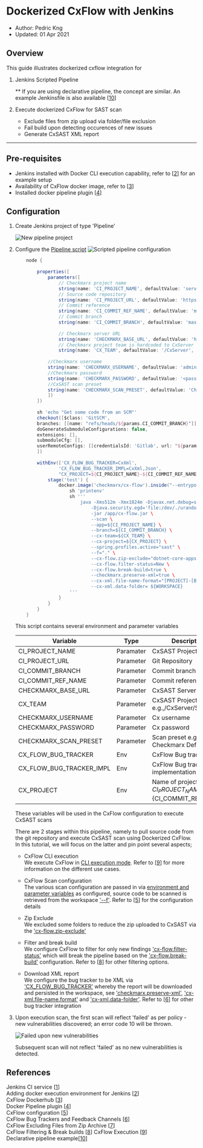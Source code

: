 # Dockerized CxFlow with Jenkins

* Author:   Pedric Kng  
* Updated:  01 Apr 2021

## Overview
This guide illustrates dockerized cxflow integration for
1. Jenkins Scripted Pipeline
    
    ** If you are using declarative pipeline, the concept are similar. An example Jenkinsfile is also available [[10]]

2. Execute dockerized CxFlow for SAST scan
    - Exclude files from zip upload via folder/file exclusion
    - Fail build upon detecting occurences of new issues
    - Generate CxSAST XML report

***

## Pre-requisites
- Jenkins installed with Docker CLI execution capability, refer to [[2]] for an example setup
- Availability of CxFlow docker image, refer to [[3]]
- Installed docker pipeline plugin [[4]]


## Configuration

1. Create Jenkins project of type 'Pipeline'

    ![New pipeline project](assets/New-pipeline-project.png)


2. Configure the [Pipeline script](Jenkinsfile)
    ![Scripted pipeline configuration](assets/jenkins_pipeline_configuration.png)

    ```groovy
        node {
            
            properties([
                parameters([
                    // Checkmarx project name
                    string(name: 'CI_PROJECT_NAME', defaultValue: 'service-discovery-demo-parent', description: 'CxSAST Project Name'),
                    // Source code repository
                    string(name: 'CI_PROJECT_URL', defaultValue: 'https://github.com/yevgenykuz/service-discovery-demo-parent.git', description: 'Git Repository'),
                    // Commit reference
                    string(name: 'CI_COMMIT_REF_NAME', defaultValue: 'mycommit', description: 'Commit reference'),
                    // Commit branch
                    string(name: 'CI_COMMIT_BRANCH', defaultValue: 'master', description: 'Branch'),
            
                    // Checkmarx server URL
                    string(name: 'CHECKMARX_BASE_URL', defaultValue: 'https://<mycxsast>', description: 'CxSAST Server URL'),
                    // Checkmarx project team is hardcoded to CxServer
                    string(name: 'CX_TEAM', defaultValue: '/CxServer', description: 'CxSAST Project Team e.g.,/CxServer/SP/Corp'),
            
                //Checkmarx username
                string(name: 'CHECKMARX_USERNAME', defaultValue: 'administrator', description: 'Cx username'),
                //Checkmarx password
                string(name: 'CHECKMARX_PASSWORD', defaultValue: '<password>', description: 'Cx password'),
                //CxSAST scan preset
                string(name: 'CHECKMARX_SCAN_PRESET', defaultValue: 'Checkmarx Default', description: 'Scan preset'),
                ])
            ])
            
            sh 'echo "Get some code from an SCM"'
            checkout([$class: 'GitSCM',
            branches: [[name: "refs/heads/${params.CI_COMMIT_BRANCH}"]],
            doGenerateSubmoduleConfigurations: false,
            extensions: [],
            submoduleCfg: [],
            userRemoteConfigs: [[credentialsId: 'Gitlab', url: "${params.CI_PROJECT_URL}"]]
            ])
            
            withEnv(['CX_FLOW_BUG_TRACKER=CxXml',
                    'CX_FLOW_BUG_TRACKER_IMPL=CxXml,Json', 
                    "CX_PROJECT=${CI_PROJECT_NAME}-${CI_COMMIT_REF_NAME}"]) {
                stage('test') {
                    docker.image('checkmarx/cx-flow').inside("--entrypoint ''") {
                        sh 'printenv'
                        sh '''
                            java -Xms512m -Xmx1024m -Djavax.net.debug=ssl,handshake \
                                -Djava.security.egd='file:/dev/./urandom' \
                                -jar /app/cx-flow.jar \
                                --scan \
                                --app=${CI_PROJECT_NAME} \
                                --branch=${CI_COMMIT_BRANCH} \
                                --cx-team=${CX_TEAM} \
                                --cx-project=${CX_PROJECT} \
                                --spring.profiles.active="sast" \
                                --f="." \
                                --cx-flow.zip-exclude="dotnet-core-apps/.*,nodejs-apps/.*" \
                                --cx-flow.filter-status=New \
                                --cx-flow.break-build=true \
                                --checkmarx.preserve-xml=true \
                                --cx-xml.file-name-format="[PROJECT]-[BRANCH]-[TIME].xml" \
                                --cx-xml.data-folder= ${WORKSPACE}
                        '''
                    }            
                }  
            }
        }
    ```
    This script contains several environment and parameter variables
    
    | Variable | Type | Description |
    | ------------- | ------------- |------------- |
    | CI_PROJECT_NAME | Paramater | CxSAST Project Name |
    | CI_PROJECT_URL | Parameter | Git Repository |
    | CI_COMMIT_BRANCH | Parameter | Commit branch |
    | CI_COMMIT_REF_NAME | Parameter | Commit reference |
    | CHECKMARX_BASE_URL | Parameter | CxSAST Server URL |
    | CX_TEAM | Parameter | CxSAST Project Team e.g.,/CxServer/SP/Corp |
    | CHECKMARX_USERNAME | Parameter | Cx username |
    | CHECKMARX_PASSWORD | Parameter | Cx password |
    | CHECKMARX_SCAN_PRESET | Parameter | Scan preset e.g., Checkmarx Default |
    | CX_FLOW_BUG_TRACKER | Env | CxFlow Bug tracker |
    | CX_FLOW_BUG_TRACKER_IMPL | Env | CxFlow Bug tracker implementation |
    | CX_PROJECT | Env | Name of project ${CI_PROJECT_NAME}-${CI_COMMIT_REF_NAME} |

    These variables will be used in the CxFlow configuration to execute CxSAST scans

    There are 2 stages within this pipeline, namely to pull source code from the git repository and execute CxSAST scan using Dockerized CxFlow. In this tutorial, we will focus on the latter and pin point several aspects;

    - CxFlow CLI execution  
    We execute CxFlow in [CLI execution mode](Jenkinsfile#L44-59). Refer to [[9]] for more information on the different use cases.
    
    - CxFlow Scan configuration  
    The various scan configuration are passed in via [environment and parameter variables](Jenkinsfile#L47-53) as configured, source code to be scanned is retrieved from the workspace ['--f'](Jenkinsfile#L53).   Refer to [[5]] for the configuration details

    - Zip Exclude  
    We excluded some folders to reduce the zip uploaded to CxSAST via the ['cx-flow.zip-exclude'](Jenkinsfile#L54)

    - Filter and break build  
    We configure CxFlow to filter for only new findings ['cx-flow.filter-status'](Jenkinsfile#L55) which will break the pipeline based on the ['cx-flow.break-build'](Jenkinsfile#L56) configuration. Refer to [[8]] for other filtering options.

    - Download XML report  
    We configure the bug tracker to be XML via ['CX_FLOW_BUG_TRACKER'](Jenkinsfile#L37) whereby the report will be downloaded and persisted in the workspace, see ['checkmarx.preserve-xml'](Jenkinsfile#L57), ['cx-xml.file-name.format'](Jenkinsfile#L58) and ['cx-xml.data-folder'](Jenkinsfile#L59). Refer to [[6]] for other bug tracker integration

3. Upon execution scan, the first scan will reflect 'failed' as per policy - new vulnerabilities discovered; an error code 10 will be thrown. 

    ![Failed upon new vulnerabilities](assets/Failed_new_vulnerabilities.png)

    Subsequent scan will not reflect 'failed' as no new vulnerabilities is detected.

## References
Jenkins CI service [[1]]  
Adding docker execution environment for Jenkins [[2]]  
CxFlow Dockerhub [[3]]  
Docker Pipeline plugin [[4]]  
CxFlow configuration [[5]]  
CxFlow Bug Trackers and Feedback Channels [[6]]  
CxFlow Excluding Files from Zip Archive [[7]]  
CxFlow Filtering & Break builds [[8]]
CxFlow Execution [[9]]  
Declarative pipeline example[[10]]

[1]: https://docs.gitlab.com/ee/integration/jenkins.html "Jenkins CI service"
[2]:https://github.com/cx-demo/myjenkins#adding-docker-execution-environment-for-jenkins "Adding docker execution environment for Jenkins"
[3]:https://hub.docker.com/r/checkmarx/cx-flow "CxFlow Dockerhub"
[4]:https://docs.cloudbees.com/docs/admin-resources/latest/plugins/docker-workflow "Docker Pipeline plugin"
[5]:https://github.com/checkmarx-ltd/cx-flow/wiki/Configuration#main "CxFlow configuration"
[6]:https://github.com/checkmarx-ltd/cx-flow/wiki/Bug-Trackers-and-Feedback-Channels "Bug Trackers and Feedback Channels"  
[7]:https://github.com/checkmarx-ltd/cx-flow/wiki/Excluding-Files-from-Zip-Archive "Excluding Files from Zip Archive"  
[8]:https://github.com/checkmarx-ltd/cx-flow/wiki/Configuration#filtering "Filtering"  
[9]:https://github.com/checkmarx-ltd/cx-flow/wiki/Execution "Execution"
[10]:declarative/Jenkinsfile "Declarative pipeline example"

<!-- Cx-Flow Github [[1]]  
Cx-Flow Demo/Development Instance [[2]]  
Injecting secret into Jenkins Build Jobs [[3]]  

[1]: https://github.com/checkmarx-ltd/cx-flow "Cx-Flow Github"  
[2]: https://github.com/checkmarx-ts/CxUtils/tree/master/CxFlowDemoInstance "Cx-Flow Demo/Development Instance"
[3]: https://support.cloudbees.com/hc/en-us/articles/203802500-Injecting-Secrets-into-Jenkins-Build-Jobs "Injecting secret into Jenkins Build Jobs"
 -->

